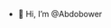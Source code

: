 - 👋 Hi, I’m @Abdobower


<!---
Abdobower/Abdobower is a ✨ special ✨ repository because its `README.md` (this file) appears on your GitHub profile.
You can click the Preview link to take a look at your changes.
--->
